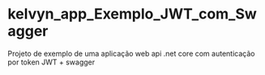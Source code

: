 # kelvyn_app_Exemplo_JWT_com_Swagger
Projeto de exemplo de uma aplicação web api .net core com autenticação por token JWT + swagger
